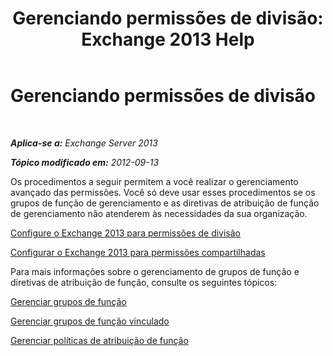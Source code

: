 ﻿---
title: 'Gerenciando permissões de divisão: Exchange 2013 Help'
TOCTitle: Gerenciando permissões de divisão
ms:assetid: 11015fb2-5fb8-4b56-9c80-adc4f18d6fd3
ms:mtpsurl: https://technet.microsoft.com/pt-br/library/Dd638086(v=EXCHG.150)
ms:contentKeyID: 50485039
ms.date: 05/22/2018
mtps_version: v=EXCHG.150
ms.translationtype: MT
---

# Gerenciando permissões de divisão

 

_**Aplica-se a:** Exchange Server 2013_

_**Tópico modificado em:** 2012-09-13_

Os procedimentos a seguir permitem a você realizar o gerenciamento avançado das permissões. Você só deve usar esses procedimentos se os grupos de função de gerenciamento e as diretivas de atribuição de função de gerenciamento não atenderem às necessidades da sua organização.

[Configure o Exchange 2013 para permissões de divisão](configure-exchange-2013-for-split-permissions-exchange-2013-help.md)

[Configurar o Exchange 2013 para permissões compartilhadas](configure-exchange-2013-for-shared-permissions-exchange-2013-help.md)

Para mais informações sobre o gerenciamento de grupos de função e diretivas de atribuição de função, consulte os seguintes tópicos:

[Gerenciar grupos de função](manage-role-groups-exchange-2013-help.md)

[Gerenciar grupos de função vinculado](manage-linked-role-groups-exchange-2013-help.md)

[Gerenciar políticas de atribuição de função](manage-role-assignment-policies-exchange-2013-help.md)

